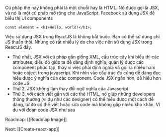 Cú pháp thẻ này không phải là một chuỗi hay là HTML. Nó được gọi là JSX, và nó là một cú pháp mở rộng cho JavaScript. Facebook sử dụng JSX để biểu thị UI components

```none
const element = <h1>Hello, world!</h1>;
```


Việc sử dụng JSX trong ReactJS là không bắt buộc. Bạn có thể sử dụng chỉ JS thuần thôi. Nhưng có rất nhiều lý do cho việc nên sử dụng JSX trong ReactJS đấy.

-   Thứ nhất, JSX với cú pháp gần giống XML, cấu trúc cây khi biểu thị các attributes, điều đó giúp ta dễ dàng định nghĩa, quản lý được các component phức tạp, thay vì việc phải định nghĩa và gọi ra nhiều hàm hoặc object trong javascript. Khi nhìn vào cấu trúc đó cũng dễ dàng đọc hiểu được ý nghĩa của các component. Code JSX ngắn hơn, dễ hiểu hơn code JS.
-   Thứ 2, JSX không làm thay đổi ngữ nghĩa của Javascript
-   Thứ 3, với cách viết gần với các thẻ HTML, nó giúp những developers thông thường (ví dụ như các designer) có thể hiểu được một cách dễ dàng, từ đó có thể viết hoặc sửa code mà không gặp nhiều khó khăn. Ví du với đoạn code JSX như sau

Roadmap: [[Roadmap Image]]

Next: [[Create-react-app]]